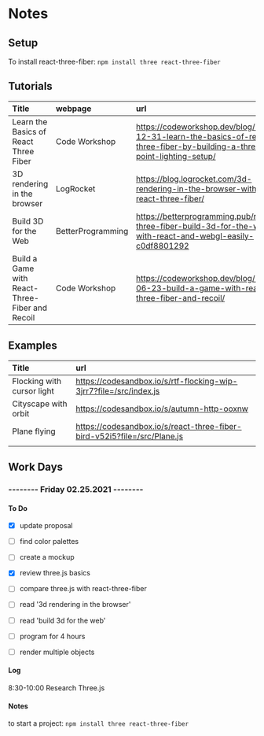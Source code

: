 # Notes

## Setup

To install react-three-fiber: `npm install three react-three-fiber`

## Tutorials

| Title | webpage | url | complete |
| :------------- | :------------- | :------------- | :------------- |
| Learn the Basics of React Three Fiber | Code Workshop | https://codeworkshop.dev/blog/2019-12-31-learn-the-basics-of-react-three-fiber-by-building-a-three-point-lighting-setup/ | ✅ |
| 3D rendering in the browser | LogRocket | https://blog.logrocket.com/3d-rendering-in-the-browser-with-react-three-fiber/ | ❌ |  
| Build 3D for the Web | BetterProgramming | https://betterprogramming.pub/react-three-fiber-build-3d-for-the-web-with-react-and-webgl-easily-c0df8801292 | ❌ |  
| Build a Game with React-Three-Fiber and Recoil | Code Workshop | https://codeworkshop.dev/blog/2020-06-23-build-a-game-with-react-three-fiber-and-recoil/ |  |  

## Examples

| Title |  url |
| :------------- | :------------- | 
| Flocking with cursor light | https://codesandbox.io/s/rtf-flocking-wip-3jrr7?file=/src/index.js |
| Cityscape with orbit | https://codesandbox.io/s/autumn-http-ooxnw |
| Plane flying | https://codesandbox.io/s/react-three-fiber-bird-v52i5?file=/src/Plane.js |
|  |  |

## Work Days

### -------- Friday 02.25.2021 -------- 

#### To Do

- [x] update proposal
- [ ] find color palettes
- [ ] create a mockup

- [x] review three.js basics
- [ ] compare three.js with react-three-fiber
- [ ] read '3d rendering in the browser'
- [ ] read 'build 3d for the web'

- [ ] program for 4 hours
- [ ] render multiple objects

#### Log

8:30-10:00 Research Three.js

#### Notes

to start a project: `npm install three react-three-fiber`
